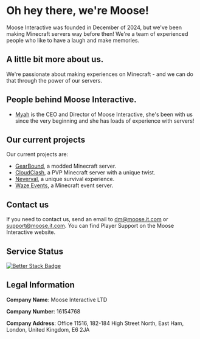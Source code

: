 # Oh hey there, we're Moose!
Moose Interactive was founded in December of 2024, but we've been making Minecraft servers way before then! We're a team of experienced people who like to have a laugh and make memories. 

## A little bit more about us.
We're passionate about making experiences on Minecraft - and we can do that through the power of our servers. 

## People behind Moose Interactive.
- [Myah](https://github.com/myahmorp) is the CEO and Director of Moose Interactive, she's been with us since the very beginning and she has loads of experience with servers!

## Our current projects
Our current projects are:

- [GearBound](https://gearbound.net), a modded Minecraft server.
- [CloudClash](https://cloudclash.net), a PVP Minecraft server with a unique twist.
- [Neverval](https://neverval.com), a unique survival experience.
- [Waze Events](https://wazeevents.co.uk), a Minecraft event server. 

## Contact us
If you need to contact us, send an email to dm@moose.it.com or support@moose.it.com. You can find Player Support on the Moose Interactive website.

## Service Status
[![Better Stack Badge](https://uptime.betterstack.com/status-badges/v2/monitor/1rh8c.svg)](https://uptime.betterstack.com/?utm_source=status_badge)

## Legal Information
**Company Name**: Moose Interactive LTD

**Company Number**: 16154768

**Company Address**: Office 11516, 182-184 High Street North, East Ham, London, United Kingdom, E6 2JA
